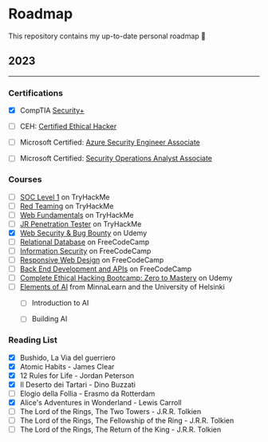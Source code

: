 # Roadmap
This repository contains my up-to-date personal roadmap 🧭

## 2023
---

### Certifications
- [x] CompTIA [Security+](https://www.comptia.org/certifications/security)
- [ ] CEH: [Certified Ethical Hacker](https://www.eccouncil.org/train-certify/certified-ethical-hacker-ceh/)
- [ ] Microsoft Certified: [Azure Security Engineer Associate](https://learn.microsoft.com/en-us/certifications/azure-security-engineer/)
- [ ] Microsoft Certified: [Security Operations Analyst Associate](https://learn.microsoft.com/en-us/certifications/security-operations-analyst/)


### Courses
- [ ] [SOC Level 1](https://tryhackme.com/path/outline/soclevel1) on TryHackMe
- [ ] [Red Teaming](https://tryhackme.com/path/outline/redteaming) on TryHackMe
- [ ] [Web Fundamentals](https://tryhackme.com/path/outline/web) on TryHackMe
- [ ] [JR Penetration Tester](https://tryhackme.com/path/outline/jrpenetrationtester) on TryHackMe
- [x] [Web Security & Bug Bounty](https://www.udemy.com/course/web-security-and-bug-bounty-learn-penetration-testing/) on Udemy
- [ ] [Relational Database](https://www.freecodecamp.org/learn/relational-database/) on FreeCodeCamp
- [ ] [Information Security](https://www.freecodecamp.org/learn/information-security/) on FreeCodeCamp
- [ ] [Responsive Web Design](https://www.freecodecamp.org/learn/2022/responsive-web-design/) on FreeCodeCamp
- [ ] [Back End Development and APIs](https://www.freecodecamp.org/learn/back-end-development-and-apis/) on FreeCodeCamp
- [ ] [Complete Ethical Hacking Bootcamp: Zero to Mastery](https://www.udemy.com/course/complete-ethical-hacking-bootcamp-zero-to-mastery/) on Udemy
- [ ] [Elements of AI](https://www.elementsofai.com/) from MinnaLearn and the University of Helsinki
  - [ ] Introduction to AI
  - [ ] Building AI


### Reading List
- [x] Bushido, La Via del guerriero
- [x] Atomic Habits - James Clear
- [x] 12 Rules for Life - Jordan Peterson
- [x] Il Deserto dei Tartari - Dino Buzzati
- [ ] Elogio della Follia - Erasmo da Rotterdam
- [x] Alice's Adventures in Wonderland - Lewis Carroll
- [ ] The Lord of the Rings, The Two Towers - J.R.R. Tolkien
- [ ] The Lord of the Rings, The Fellowship of the Ring - J.R.R. Tolkien
- [ ] The Lord of the Rings, The Return of the King - J.R.R. Tolkien
